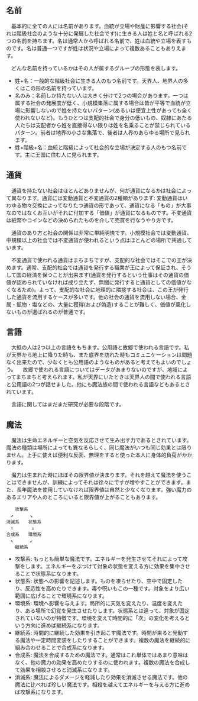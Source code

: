 名前
----------

　基本的に全ての人には名前があります。血統が立場や財産に影響する社会(それは階級社会のような十分に発展した社会です)に生きる人は姓と名と呼ばれる2つの名前を持ちます。名は通常人から呼ばれる名前で、姓は血統や立場を表すものです。名は普通一つですが姓は状況や立場によって複数あることもありえます。

　どんな名前を持っているかはその人が属するグループの形態を表します。

- 姓+名：一般的な階級社会に生きる人のもつ名前です。天界人、地界人の多くはこの形の名前を持っています。
- 名のみ：名前しか持たない人は大きく分けて2つの場合があります。一つは属する社会の発展度が低く、小規模集落に属する場合は皆が平等で血統が立場に影響しないので姓を持たないパターン(あるいは便宜上性があっても全く使われないなど)。もうひとつは支配的社会で身分の低いもの、奴隷にあたる人たちは支配者から姓を直接得ない限りは姓を名乗ることが禁じられているパターン。前者は地界の小さな集落で、後者は人界のあらゆる場所で見られます。
- 姓+階級+名：血統と階級によって社会的な立場が決定する人のもつ名前です。主に王国に住む人に見られます。

通貨
---------

　通貨を持たない社会はほとんどありませんが、何が通貨になるかは社会によって異なります。通貨には変動通貨と不変通貨の2種類があります: 変動通貨はいわゆる物々交換によってなりたつ通貨の形であって、通貨になる「もの」が大事なのではなくお互いがそれに付加する「価値」が通貨になるものです。不変通貨は紙幣やコインなどの決められたものを介して売買を行なうやり方です。

　通貨のあり方と社会の関係は非常に単純明快です。小規模社会では変動通貨、中規模以上の社会では不変通貨が使われるという点はほとんどの場所で共通しています。

　不変通貨で使われる通貨はまちまちですが、支配的な社会ではそこでの王が決めます。通常、支配的社会では通貨を発行する職業が王によって保証され、そうして国の経済を保つことが出来ます(通貨を発行するという仕事はその通貨の価値が認められていなければ成り立たず、無闇に発行すると通貨としての価値がなくなるため)。よって、支配的な社会に地理的に隣接する社会は、この王が発行した通貨を流用するケースが多いです。他の社会の通貨を流用しない場合、金属・鉱物・塩などの、大量に獲得(および偽造)することが難しく、価値が風化しないものが選ばれるのが普通です。

言語
---------

　大抵の人は2つ以上の言語をもちます。公用語と故郷で使われる言語です。私が天界から地上に降りた時も、また底界を訪れた時もコミュニケーションは問題なく出来たので、少なくとも公用語のようなものがあると考えてもよいのでしょう。
　故郷で使われる言語についてはデータがあまりないのですが、地域によってまちまちと考えられます。私が天界にいたときは天界人の間で使われる言語と公用語の2つが話せました。他にも魔法族の間で使われる言語などもあるとされています。

　言語に関してはまだまだ研究が必要な段階です。

魔法
--------

　魔法は生命エネルギーと空気を反応させて生み出す力であるとされています。魔法の種類は場所によっても異なるらしく、同じ魔法がいつも同じ効果とは限りません。上手に使えば便利な反面、無理をすると使った本人に身体的負荷がかかります。

　魔力は生まれた時にほぼその限界値が決まります。それを越えて魔法を使うことはできませんが、訓練によってそれは徐々にですが増やすことができます。また、長年魔法を使用していなければ限界値は自然と少なくなります。強い魔力のあるエリアや人のところにいると限界値が上がることもあります。

```
　　攻撃系
　↗  　　 ↘
消滅系　　状態系
　↑　　　  ↓
合成系　　環境系
　↖ 　　  ↙
　　継続系
```

- 攻撃系: もっとも簡単な魔法です。エネルギーを発生させてそれによって攻撃をします。エネルギーをぶつけて対象の状態を変える方に効果を集中させることで状態系になります。
- 状態系: 状態への影響を記述します。ものを凍らせたり、空中で固定したり、反応性を高めたりできます。毒や呪いもこの一種です。対象をより広い範囲に広げることで環境系になります。
- 環境系: 環境へ影響を与えます。局所的に天気を変えたり、温度を変えたり、ある場所で幻覚を発生させたりします。状態系とは違って、対象が固定されていないのが特徴です。環境を変えて時間的に「次」の変化を考えるという方向に進めば継続系になります。
- 継続系: 時間的に継続した効果を引き起こす魔法です。時間が来ると発動する魔法や一定時間変装をしたりすることができます。複数の魔法を継続的に組み合わせることで合成系になります。
- 合成系: 魔法を合成するための魔法です。通常はこれ単体ではあまり意味はなく、他の魔力の効果を高めたりするのに使われます。複数の魔法を合成して効果を相殺させると消滅系になります。
- 消滅系: 魔法によるダメージを軽減したり効果を消滅させる魔法です。他の魔法に比べれば珍しい魔法です。相殺を越えてエネルギーを与える方に進めば攻撃系になります。

